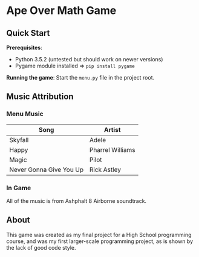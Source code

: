 # Ape Over Math Game
## Quick Start
**Prerequisites**:
- Python 3.5.2 (untested but should work on newer versions)
- Pygame module installed => `pip install pygame`

**Running the game**:
Start the `menu.py` file in the project root.

## Music Attribution
### Menu Music
| Song                    | Artist           |
|-------------------------|------------------|
| Skyfall                 | Adele            |
| Happy                   | Pharrel Williams |
| Magic                   | Pilot            |
| Never Gonna Give You Up | Rick Astley      |

### In Game
All of the music is from Ashphalt 8 Airborne soundtrack.

## About
This game was created as my final project for a High School programming course, and was my first larger-scale programming project, as is shown by the lack of good code style.
